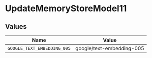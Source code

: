 # UpdateMemoryStoreModel11


## Values

| Name                        | Value                       |
| --------------------------- | --------------------------- |
| `GOOGLE_TEXT_EMBEDDING_005` | google/text-embedding-005   |
